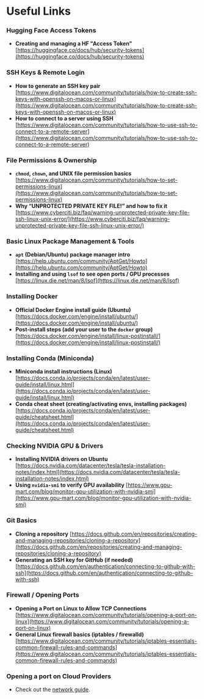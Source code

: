 # Useful Links

### Hugging Face Access Tokens

* **Creating and managing a HF "Access Token"**
  [https://huggingface.co/docs/hub/security-tokens](https://huggingface.co/docs/hub/security-tokens)


### SSH Keys & Remote Login

* **How to generate an SSH key pair**
  [https://www.digitalocean.com/community/tutorials/how-to-create-ssh-keys-with-openssh-on-macos-or-linux](https://www.digitalocean.com/community/tutorials/how-to-create-ssh-keys-with-openssh-on-macos-or-linux)
* **How to connect to a server using SSH**
  [https://www.digitalocean.com/community/tutorials/how-to-use-ssh-to-connect-to-a-remote-server](https://www.digitalocean.com/community/tutorials/how-to-use-ssh-to-connect-to-a-remote-server)


### File Permissions & Ownership

* **`chmod`, `chown`, and UNIX file permission basics**
  [https://www.digitalocean.com/community/tutorials/how-to-set-permissions-linux](https://www.digitalocean.com/community/tutorials/how-to-set-permissions-linux)
* **Why “UNPROTECTED PRIVATE KEY FILE!” and how to fix it**
  [https://www.cyberciti.biz/faq/warning-unprotected-private-key-file-ssh-linux-unix-error/](https://www.cyberciti.biz/faq/warning-unprotected-private-key-file-ssh-linux-unix-error/)


### Basic Linux Package Management & Tools

* **`apt` (Debian/Ubuntu) package manager intro**
  [https://help.ubuntu.com/community/AptGet/Howto](https://help.ubuntu.com/community/AptGet/Howto)
* **Installing and using `lsof` to see open ports / GPU processes**
  [https://linux.die.net/man/8/lsof](https://linux.die.net/man/8/lsof)


### Installing Docker

* **Official Docker Engine install guide (Ubuntu)**
  [https://docs.docker.com/engine/install/ubuntu/](https://docs.docker.com/engine/install/ubuntu/)
* **Post-install steps (add your user to the `docker` group)**
  [https://docs.docker.com/engine/install/linux-postinstall/](https://docs.docker.com/engine/install/linux-postinstall/)


### Installing Conda (Miniconda)

* **Miniconda install instructions (Linux)**
  [https://docs.conda.io/projects/conda/en/latest/user-guide/install/linux.html](https://docs.conda.io/projects/conda/en/latest/user-guide/install/linux.html)
* **Conda cheat sheet (creating/activating envs, installing packages)**
  [https://docs.conda.io/projects/conda/en/latest/user-guide/cheatsheet.html](https://docs.conda.io/projects/conda/en/latest/user-guide/cheatsheet.html)


### Checking NVIDIA GPU & Drivers

* **Installing NVIDIA drivers on Ubuntu**
  [https://docs.nvidia.com/datacenter/tesla/tesla-installation-notes/index.html](https://docs.nvidia.com/datacenter/tesla/tesla-installation-notes/index.html)
* **Using `nvidia-smi` to verify GPU availability**
  [https://www.gpu-mart.com/blog/monitor-gpu-utilization-with-nvidia-smi](https://www.gpu-mart.com/blog/monitor-gpu-utilization-with-nvidia-smi)


### Git Basics

* **Cloning a repository**
  [https://docs.github.com/en/repositories/creating-and-managing-repositories/cloning-a-repository](https://docs.github.com/en/repositories/creating-and-managing-repositories/cloning-a-repository)
* **Generating an SSH key for GitHub (if needed)**
  [https://docs.github.com/en/authentication/connecting-to-github-with-ssh](https://docs.github.com/en/authentication/connecting-to-github-with-ssh)


### Firewall / Opening Ports

* **Opening a Port on Linux to Allow TCP Connections**
  [https://www.digitalocean.com/community/tutorials/opening-a-port-on-linux](https://www.digitalocean.com/community/tutorials/opening-a-port-on-linux)
* **General Linux firewall basics (iptables / firewalld)**
  [https://www.digitalocean.com/community/tutorials/iptables-essentials-common-firewall-rules-and-commands](https://www.digitalocean.com/community/tutorials/iptables-essentials-common-firewall-rules-and-commands)


### Opening a port on Cloud Providers

* Check out the [network guide](network.md).

